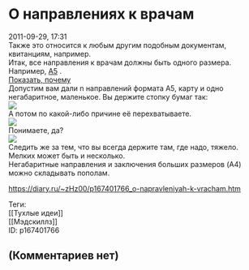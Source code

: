О направлениях к врачам
=======================

  
2011-09-29, 17:31  
 Также это относится к любым другим подобным документам, квитанциям, например.   
 Итак, все направления к врачам должны быть одного размера. Например,  [A5](https://ru.wikipedia.org/wiki/Форматы_бумаги)  .   
  [Показать, почему](https://zHz00.diary.ru/p167401766.htm?index=1#linkmore167401766m1)      
 Допустим вам дали n направлений формата A5, карту и одно негабаритное, маленькое. Вы держите стопку бумаг так:   
 ![](http://s019.radikal.ru/i633/1204/cf/a99d7238d45d.png)   
 А потом по какой-либо причине её перехватываете.   
 ![](http://s017.radikal.ru/i418/1204/c9/91c8293d0d04.png)   
 Понимаете, да?   
 ![](http://s019.radikal.ru/i638/1204/a7/eb8fd4a91ff9.png)   
 Следить же за тем, что вы всегда держите там, где надо, тяжело. Мелких может быть и несколько.   
 Негабаритные направления и заключения больших размеров (A4) можно складывать пополам.     
  
<https://diary.ru/~zHz00/p167401766_o-napravleniyah-k-vracham.htm>  
  
Теги:  
[[Тухлые идеи]]  
[[Мэдскиллз]]  
ID: p167401766  


(Комментариев нет)
------------------